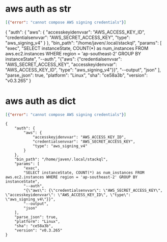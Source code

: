 # aws auth as str

```json
[{"error": "cannot compose AWS signing credentials"}]
```

{
    "auth": {
        "aws": {
            "accesskeyidenvvar": "AWS_ACCESS_KEY_ID",
            "credentialsenvvar": "AWS_SECRET_ACCESS_KEY",
            "type": "aws_signing_v4"
        }
    },
    "bin_path": "/home/javen/.local/stackql",
    "params": [
        "exec",
        "SELECT instanceState, COUNT(*) as num_instances FROM aws.ec2.instances WHERE region = 'ap-southeast-2' GROUP BY instanceState",
        "--auth",
        "{\"aws\": {\"credentialsenvvar\": \"AWS_SECRET_ACCESS_KEY\", \"accesskeyidenvvar\": \"AWS_ACCESS_KEY_ID\", \"type\": \"aws_signing_v4\"}}",
        "--output",
        "json"
    ],
    "parse_json": true,
    "platform": "Linux",
    "sha": "ce58a3b",
    "version": "v0.3.265"
}
# aws auth as dict

```json
[{"error": "cannot compose AWS signing credentials"}]
```

```
{
    "auth": {
        "aws": {
            "accesskeyidenvvar": "AWS_ACCESS_KEY_ID",
            "credentialsenvvar": "AWS_SECRET_ACCESS_KEY",
            "type": "aws_signing_v4"
        }
    },
    "bin_path": "/home/javen/.local/stackql",
    "params": [
        "exec",
        "SELECT instanceState, COUNT(*) as num_instances FROM aws.ec2.instances WHERE region = 'ap-southeast-2' GROUP BY instanceState",
        "--auth",
        "{\"aws\": {\"credentialsenvvar\": \"AWS_SECRET_ACCESS_KEY\", \"accesskeyidenvvar\": \"AWS_ACCESS_KEY_ID\", \"type\": \"aws_signing_v4\"}}",
        "--output",
        "json"
    ],
    "parse_json": true,
    "platform": "Linux",
    "sha": "ce58a3b",
    "version": "v0.3.265"
}
```

